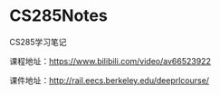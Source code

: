# CS285Notes
CS285学习笔记

课程地址：https://www.bilibili.com/video/av66523922

课件地址：http://rail.eecs.berkeley.edu/deeprlcourse/
